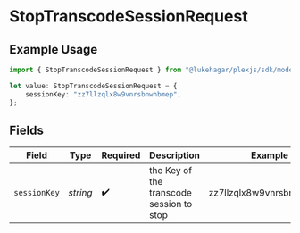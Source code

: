 # StopTranscodeSessionRequest

## Example Usage

```typescript
import { StopTranscodeSessionRequest } from "@lukehagar/plexjs/sdk/models/operations";

let value: StopTranscodeSessionRequest = {
    sessionKey: "zz7llzqlx8w9vnrsbnwhbmep",
};
```

## Fields

| Field                                    | Type                                     | Required                                 | Description                              | Example                                  |
| ---------------------------------------- | ---------------------------------------- | ---------------------------------------- | ---------------------------------------- | ---------------------------------------- |
| `sessionKey`                             | *string*                                 | :heavy_check_mark:                       | the Key of the transcode session to stop | zz7llzqlx8w9vnrsbnwhbmep                 |